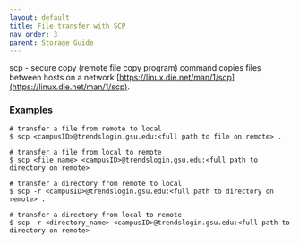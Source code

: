 ```yaml
---
layout: default
title: File transfer with SCP
nav_order: 3
parent: Storage Guide
---
```

scp - secure copy (remote file copy program) command copies files
between hosts on a network [https://linux.die.net/man/1/scp](https://linux.die.net/man/1/scp).

### Examples

```
# transfer a file from remote to local
$ scp <campusID>@trendslogin.gsu.edu:<full path to file on remote> .

# transfer a file from local to remote
$ scp <file_name> <campusID>@trendslogin.gsu.edu:<full path to directory on remote>

# transfer a directory from remote to local
$ scp -r <campusID>@trendslogin.gsu.edu:<full path to directory on remote> .

# transfer a directory from local to remote
$ scp -r <directory_name> <campusID>@trendslogin.gsu.edu:<full path to directory on remote>
```
